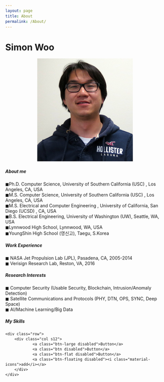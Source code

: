 ```yaml
---
layout: page
title: About
permalink: /About/
---
```


<h1 class="page-title">Simon Woo</h1>

<center>
    <img src="./img/simonwoo.png">
</center>

<div class="section">
    <h5>About me</h5> 
        ◼Ph.D. Computer Science, University of Southern California (USC) , Los Angeles, CA, USA <br>
        ◼M.S. Computer Science, University of Southern California (USC) , Los Angeles, CA, USA <br>
        ◼M.S. Electrical and Computer Engineering , University of California, San Diego (UCSD) , CA, USA <br>
        ◼B.S. Electrical Engineering, University of Washington (UW), Seattle, WA, USA <br>
        ◼Lynnwood High School, Lynnwood, WA, USA <br>
        ◼YoungShin High School (영신고), Taegu, S.Korea <br>
 
</div>

<div class="divider"></div>
<div class="section">
    <h5>Work Experience</h5> 
        ◼ NASA Jet Propulsion Lab (JPL), Pasadena, CA, 2005-2014 <br>
        ◼ Verisign Research Lab, Reston, VA, 2016 <br>
</div>

<div class="divider"></div>
<div class="section">
    <h5>Research Interests</h5> 
          ◼ Computer Security (Usable Security, Blockchain, Intrusion/Anomaly Detection) <br>
          ◼ Satellite Communications and Protocols (PHY, DTN, OPS, SYNC, Deep Space) <br>
          ◼ AI/Machine Learning/Big Data <br>
</div>
<div class="divider"></div>
<div class="section">
    <h5>My Skills</h5> 

    <div class="row">
        <div class="col s12">
                <a class="btn-large disabled">Button</a>
                <a class="btn disabled">Button</a>
                <a class="btn-flat disabled">Button</a>
                <a class="btn-floating disabled"><i class="material-icons">add</i></a>      
        </div>
    </div>
</div>
